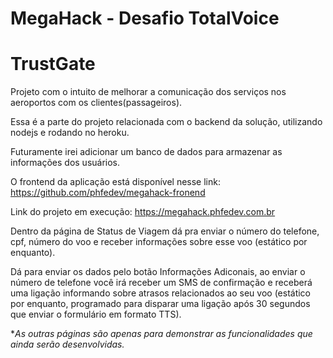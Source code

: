 # MegaHack - Desafio TotalVoice
# TrustGate
Projeto com o intuito de melhorar a comunicação dos serviços nos aeroportos com os clientes(passageiros).

Essa é a parte do projeto relacionada com o backend da solução, utilizando nodejs e rodando no heroku.

Futuramente irei adicionar um banco de dados para armazenar as informações dos usuários.

O frontend da aplicação está disponível nesse link: https://github.com/phfedev/megahack-fronend

Link do projeto em execução: https://megahack.phfedev.com.br


Dentro da página de Status de Viagem dá pra enviar o número do telefone, cpf, número do voo e receber informações sobre esse voo (estático por enquanto).

Dá para enviar os dados pelo botão Informações Adiconais, ao enviar o número de telefone você irá receber um SMS de confirmação e receberá uma ligação informando sobre atrasos relacionados ao seu voo (estático por enquanto, programado para disparar uma ligação após 30 segundos que enviar o formulário em formato TTS).

*<i>As outras páginas são apenas para demonstrar as funcionalidades que ainda serão desenvolvidas.</i>
